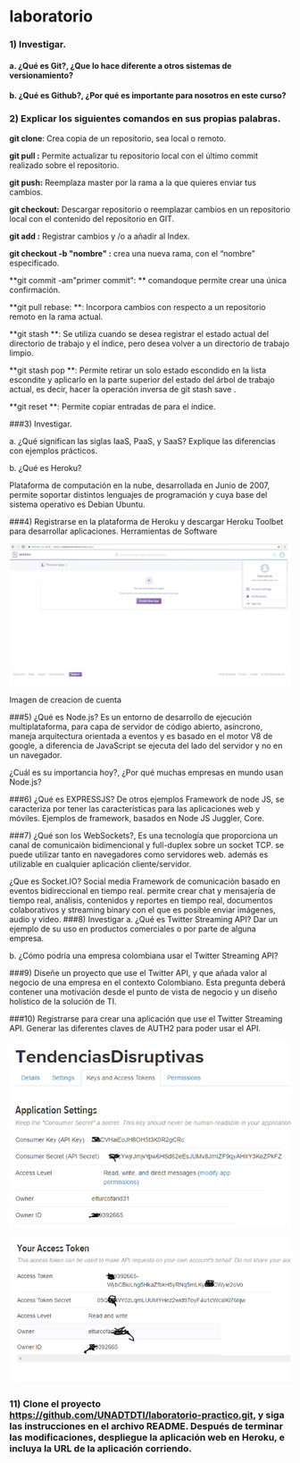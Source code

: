 # laboratorio



### 1)	Investigar.



#### a.	 ¿Qué es Git?, ¿Que lo hace diferente a otros sistemas de versionamiento?



#### b.	¿Qué es Github?, ¿Por qué es importante para nosotros en este curso?



### 2) Explicar los siguientes comandos en sus propias palabras. 



**git clone**:
Crea copia de un repositorio, sea local o remoto.

**git pull :** Permite actualizar tu repositorio local con el último commit realizado sobre el repositorio. 

**git push:** Reemplaza master por la rama a la que quieres enviar tus cambios.

**git checkout:** Descargar repositorio o reemplazar cambios en un repositorio local con el contenido del repositorio en GIT.

**git add :**  Registrar cambios y /o a añadir al Index.

**git checkout -b "nombre" :** crea una nueva rama, con el “nombre” especificado.

**git commit -am"primer commit": ** comandoque permite crear una única confirmación.

**git pull rebase: **: Incorpora cambios con respecto a un repositorio remoto en la rama actual.

**git stash **: Se utiliza cuando se desea registrar el estado actual del directorio de trabajo y el índice, pero desea volver a un directorio de trabajo limpio. 

**git stash pop **: Permite retirar un solo estado escondido en la lista escondite y aplicarlo en la parte superior del estado del árbol de trabajo actual, es decir, hacer la operación inversa de git stash save .

**git reset **: Permite copiar entradas de <tree-ish> para el índice. 



###3) Investigar. 

a. ¿Qué significan las siglas IaaS, PaaS, y SaaS? Explique las diferencias con ejemplos prácticos.


b. ¿Qué es Heroku? 

Plataforma de computación en la nube, desarrollada en Junio de 2007, permite soportar distintos lenguajes de programación y cuya base del sistema operativo es Debian Ubuntu.




###4) Registrarse en la plataforma de Heroku y descargar Heroku Toolbet para desarrollar aplicaciones. Herramientas de Software 

![](imagen1.png)

Imagen de creacion de cuenta

###5) ¿Qué es Node.js?
Es un entorno de desarrollo de ejecución multiplataforma, para capa de servidor de código abierto, asíncrono, maneja arquitectura orientada a eventos y es basado en el motor V8 de google, a diferencia de JavaScript se ejecuta del lado del servidor y no en un navegador.


 ¿Cuál es su importancia hoy?, ¿Por qué muchas empresas en mundo usan Node.js? 


###6) ¿Qué es EXPRESSJS? De otros ejemplos 
Framework de node JS, se caracteriza por tener las características para las aplicaciones web y móviles.
Ejemplos de framework, basados en Node JS
Juggler, Core.






###7) ¿Qué son los WebSockets?, 
Es una tecnología que proporciona un canal de comunicaiòn bidimencional y full-duplex sobre un socket TCP. se puede utilizar tanto en navegadores como servidores web. además es utilizable en cualquier aplicación cliente/servidor.


¿Que es Socket.IO? Social media 
Framework de comunicaciòn basado en eventos bidireccional en tiempo real. permite crear chat y mensajería de tiempo real, análisis, contenidos y reportes en tiempo real, documentos colaborativos y streaming binary con el que es posible enviar imágenes, audio y video.
###8) Investigar 
a. ¿Qué es Twitter Streaming API? Dar un ejemplo de su uso en productos comerciales o por parte de alguna empresa. 


b. ¿Cómo podría una empresa colombiana usar el Twitter Streaming API? 


###9) Diseñe un proyecto que use el Twitter API, y que añada valor al negocio de una empresa en el contexto Colombiano. Esta pregunta deberá contener una motivación desde el punto de vista de negocio y un diseño holístico de la solución de TI. 


###10) Registrarse para crear una aplicación que use el Twitter Streaming API. Generar las diferentes claves de AUTH2 para poder usar el API. 

![](Setting.PNG)

![](Token.PNG)



### 11) Clone el proyecto https://github.com/UNADTDTI/laboratorio-practico.git, y siga las instrucciones en el archivo README. Después de terminar las modificaciones, despliegue la aplicación web en Heroku, e incluya la URL de la aplicación corriendo.
